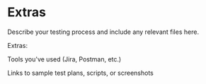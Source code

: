 # Extras

Describe your testing process and include any relevant files here.

Extras:

Tools you've used (Jira, Postman, etc.)

Links to sample test plans, scripts, or screenshots
